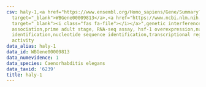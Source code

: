 ```yaml
---
csv: haly-1,<a href="https://www.ensembl.org/Homo_sapiens/Gene/Summary?db=core;g=WBGene00009813"
  target="_blank">WBGene00009813</a>,<a href="https://www.ncbi.nlm.nih.gov/pubmed/30894454"
  target="_blank"><i class="fas fa-file"></i></a>",genetic interference,functional
  association,prime adult stage, RNA-seq assay, hsf-1 overexpression,nucleotide sequence
  identification,nucleotide sequence identification,transcriptional regulation,up-regulates
  activity
data_alias: haly-1
data_id: WBGene00009813
data_numevidence: 1
data_species: Caenorhabditis elegans
data_taxid: '6239'
title: haly-1
---
```

